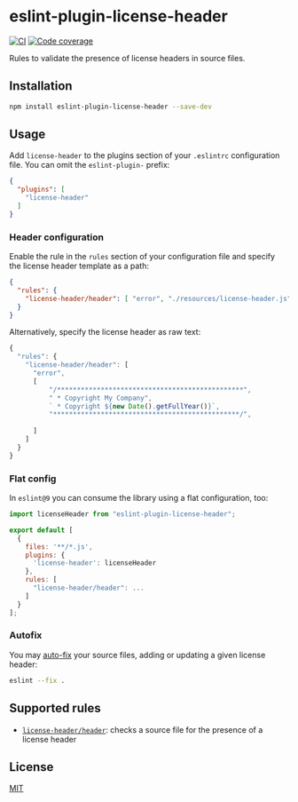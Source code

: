 # eslint-plugin-license-header

[![CI](https://github.com/nikku/eslint-plugin-license-header/actions/workflows/CI.yml/badge.svg)](https://github.com/nikku/eslint-plugin-license-header/actions/workflows/CI.yml)
[![Code coverage](https://img.shields.io/codecov/c/github/nikku/eslint-plugin-license-header.svg)](https://codecov.io/gh/nikku/eslint-plugin-license-header)

Rules to validate the presence of license headers in source files.

## Installation

```sh
npm install eslint-plugin-license-header --save-dev
```

## Usage

Add `license-header` to the plugins section of your `.eslintrc` configuration file. You can omit the `eslint-plugin-` prefix:

```json
{
  "plugins": [
    "license-header"
  ]
}
```

### Header configuration

Enable the rule in the `rules` section of your configuration file and specify the license header template as a path:

```json
{
  "rules": {
    "license-header/header": [ "error", "./resources/license-header.js" ]
  }
}
```

Alternatively, specify the license header as raw text:

```js
{
  "rules": {
    "license-header/header": [
      "error",
      [
          "/***********************************************",
          " * Copyright My Company",
          ` * Copyright ${new Date().getFullYear()}`,
          "***********************************************/",
  
      ]
    ]
  }
}
```

### Flat config

In `eslint@9` you can consume the library using a flat configuration, too:

```js
import licenseHeader from "eslint-plugin-license-header";

export default [
  {
    files: '**/*.js',
    plugins: {
      'license-header': licenseHeader
    },
    rules: [
      "license-header/header": ...
    ]
  }
];
```

### Autofix

You may [auto-fix](https://eslint.org/docs/user-guide/command-line-interface#fixing-problems) your source files, adding or updating a given license header:

```sh
eslint --fix .
```

## Supported rules

* [`license-header/header`](./docs/rules/header.md): checks a source file for the presence of a license header

## License

[MIT](./LICENSE)





